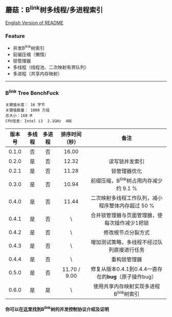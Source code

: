 ## 蘑菇：B<sup>link</sup>树多线程/多进程索引
[English Version of README](./README.en.md)


### Feature
+ 并发B<sup>link</sup>树索引
+ 前缀压缩（懒惰）
+ 锁管理器
+ 多线程（线程池、二次映射有界队列）
+ 多进程（共享内存映射） 

******

### B<sup>link</sup> Tree BenchFuck
`关键值长度： 16 字节`  
`关键值数量： 1000 万组`  
`总大小：160 M`  
`CPU信息: Intel i3  2.1GHz  4核`

| 版本号 | 多线程 | 多进程 | 排序时间（秒）|           备注             |
|:------:|:-----:|:-----:|:-----------:|:---------------------------:|
| 0.1.0  |  否  |  否  |   16.00    ||
| 0.2.0  |  是  |  否  |   12.32    |         读写锁并发索引          |
| 0.2.1  |  是  |  否  |   11.28    |         锁管理器优化            |
| 0.3.0  |  是  |  否  |   10.94    |前缀压缩，B<sup>link</sup>树占用内存减少约 9.1 %|
| 0.4.0  |  是  |  否  |   11.44    |二次映射多线程工作队列，减小程序整体内存超过 50 %|
| 0.4.1  |  是  |  否  |     \      |合并锁管理器与页面管理器，使每次操作减少1把锁|
| 0.4.2  |  是  |  否  |     \      |修改根节点分裂方式|
| 0.4.3  |  是  |  否  |     \      |增加测试策略，多线程不经过队列直接进行任务|
| 0.4.4  |  是  |  否  |     \      |重构锁管理器|
| 0.5.0  |  是  |  否  |11.70 / 9.00|修复从版本0.4.1到0.4.4一直存在的**bug**（原子操作bug）|
| 0.6.0  |  是  |  是  |     \      |使用共享内存映射实现多进程B<sup>link</sup>树索引|


#### 你可以在[这里](https://zhuanlan.zhihu.com/p/24800198)找到B<sup>link</sup>树的并发控制协议介绍及证明
